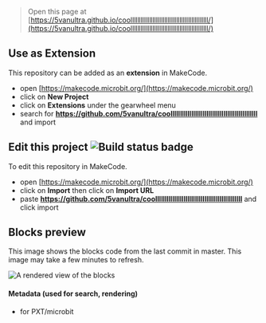 
> Open this page at [https://5vanultra.github.io/coollllllllllllllllllllllllllllllllllllllllllllll/](https://5vanultra.github.io/coollllllllllllllllllllllllllllllllllllllllllllll/)

## Use as Extension

This repository can be added as an **extension** in MakeCode.

* open [https://makecode.microbit.org/](https://makecode.microbit.org/)
* click on **New Project**
* click on **Extensions** under the gearwheel menu
* search for **https://github.com/5vanultra/coollllllllllllllllllllllllllllllllllllllllllllll** and import

## Edit this project ![Build status badge](https://github.com/5vanultra/coollllllllllllllllllllllllllllllllllllllllllllll/workflows/MakeCode/badge.svg)

To edit this repository in MakeCode.

* open [https://makecode.microbit.org/](https://makecode.microbit.org/)
* click on **Import** then click on **Import URL**
* paste **https://github.com/5vanultra/coollllllllllllllllllllllllllllllllllllllllllllll** and click import

## Blocks preview

This image shows the blocks code from the last commit in master.
This image may take a few minutes to refresh.

![A rendered view of the blocks](https://github.com/5vanultra/coollllllllllllllllllllllllllllllllllllllllllllll/raw/master/.github/makecode/blocks.png)

#### Metadata (used for search, rendering)

* for PXT/microbit
<script src="https://makecode.com/gh-pages-embed.js"></script><script>makeCodeRender("{{ site.makecode.home_url }}", "{{ site.github.owner_name }}/{{ site.github.repository_name }}");</script>
